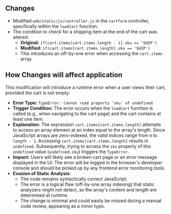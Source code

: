 ## Changes

- Modified `web/static/js/controller.js` in the `cartform` controller, specifically within the `loadCart` function.
- The condition to check for a shipping item at the end of the cart was altered:
  - **Original:** `if(cart.items[cart.items.length - 1].sku == 'SHIP')`
  - **Modified:** `if(cart.items[cart.items.length].sku == 'SHIP')`
  - This introduces an off-by-one error when accessing the `cart.items` array.

## How Changes will affect application

This modification will introduce a runtime error when a user views their cart, provided the cart is not empty.

- **Error Type:** `TypeError: Cannot read property 'sku' of undefined`.
- **Trigger Condition:** The error occurs when the `loadCart` function is called (e.g., when navigating to the cart page) and the cart contains at least one item.
- **Explanation:** The expression `cart.items[cart.items.length]` attempts to access an array element at an index equal to the array's length. Since JavaScript arrays are zero-indexed, the valid indices range from `0` to `length - 1`. Accessing `cart.items[cart.items.length]` results in `undefined`. Subsequently, trying to access the `sku` property of this `undefined` value (`undefined.sku`) triggers the `TypeError`.
- **Impact:** Users will likely see a broken cart page or an error message displayed in the UI. The error will be logged in the browser's developer console and should be picked up by any frontend error monitoring tools.
- **Evasion of Static Analysis:**
    - The code remains syntactically correct JavaScript.
    - The error is a logical flaw (off-by-one array indexing) that static analyzers might not detect, as the array's content and length are determined at runtime.
    - The change is minimal and could easily be missed during a manual code review, appearing as a minor typo.